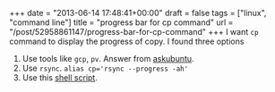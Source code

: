 
+++
date = "2013-06-14 17:48:41+00:00"
draft = false
tags = ["linux", "command line"]
title = "progress bar for cp command"
url = "/post/52958861147/progress-bar-for-cp-command"
+++
I want `` cp `` command to display the progress of copy. I found three options

1.   Use tools like `` gcp ``, `` pv ``. Answer from <a href="http://askubuntu.com/questions/17275/progress-and-speed-with-cp" target="_blank">askubuntu</a>.
2.   Use `` rsync ``. `` alias cp='rsync --progress -ah' ``
3.   Use this <a href="https://chris-lamb.co.uk/posts/can-you-get-cp-to-give-a-progress-bar-like-wget" target="_blank">shell script</a>.
